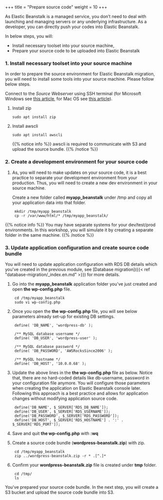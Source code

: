 +++
title = "Prepare source code"
weight = 10
+++

As Elastic Beanstalk is a managed service, you don’t need to deal with launching and managing servers or any underlying infrastructure. 
As a developer, you can directly push your codes into Elastic Beanstalk.

In below steps, you will:

- Install necessary toolset into your source machine, 
- Prepare your source code to be uploaded into Elastic Beanstalk


### 1. Install necessary toolset into your source machine
In order to prepare the source environment for Elastic Beanstalk migration, you will need to install some tools into your source machine. Please follow below steps.

Connect to the *Source Webserver* using SSH terminal (for Microsoft Windows see <a href="https://docs.aws.amazon.com/AWSEC2/latest/UserGuide/putty.html" target="_blank" rel="noopener noreferrer">this article</a>, for Mac OS see <a href="https://docs.aws.amazon.com/quickstarts/latest/vmlaunch/step-2-connect-to-instance.html#sshclient" target="_blank" rel="noopener noreferrer">this article</a>).

1. Install zip
   ```
   sudo apt install zip
   ```
2. Install awscli
   ```
   sudo apt install awscli
   ```
   
   {{% notice info %}}
   awscli is required to communicate with S3 and upload the source bundle.
   {{% /notice %}}

### 2. Create a development environment for your source code    
1. As, you will need to make updates on your source code, it is a best practice to separate your development environment from your production.
Thus, you will need to create a new dev environment in your source machine. 

   Create a new folder called **myapp_beanstalk** under /tmp and copy all your application data into that folder.

   ```
    mkdir /tmp/myapp_beanstalk
    cp -r /var/www/html/* /tmp/myapp_beanstalk/
   ```
   
  {{% notice info %}}
You may have separate systems for your dev/test/prod environments. In this workshop, you will simulate it by creating a separate folder in the same machine.
{{% /notice %}}

### 3. Update application configuration and create source code bundle
You will need to update application configuration with RDS DB details which you've created in the previous module, see [Database migration]({{< ref "database-migration/_index.en.md" >}}) for more details.

1. Go into the **myapp_beanstalk** application folder you've just created and open **the wp-config.php** file.

   ```
    cd /tmp/myapp_beanstalk
    sudo vi wp-config.php
   ```

2. Once you open the **the wp-config.php** file, you will see below parameters already set-up for existing DB settings.
   ```
    define( 'DB_NAME', 'wordpress-db' );

    /** MySQL database username */
    define( 'DB_USER', 'wordpress-user' );

    /** MySQL database password */
    define( 'DB_PASSWORD', 'AWSRocksSince2006' );

    /** MySQL hostname */
    define( 'DB_HOST', '10.0.0.68' );
   ```
   
3. Update the above lines in the **the wp-config.php** file as below. Notice that, there are no hard-coded details like db-username, password in your configuration file anymore. You will configure those parameters when creating the application on Elastic Beanstalk console later. Following this approach is a best practice and allows for application changes without modifying application source code.

   ```
    define('DB_NAME', $_SERVER['RDS_DB_NAME']);
    define('DB_USER', $_SERVER['RDS_USERNAME']);
    define('DB_PASSWORD', $_SERVER['RDS_PASSWORD']);
    define('DB_HOST', $_SERVER['RDS_HOSTNAME'] . ':' . $_SERVER['RDS_PORT']);
   ```

4. Save and quit **the wp-config.php** with **:wq**

5. Create a source code bundle (**wordpress-beanstalk.zip**) with zip.
   ```
    cd /tmp/myapp_beanstalk
    zip ../wordpress-beanstalk.zip -r * .[^.]*
   ```
6. Confirm your **wordpress-beanstalk.zip** file is created under **tmp** folder.
   ```
    cd /tmp/
    ls
   ```

You've prepared your source code bundle. In the next step, you will create a S3 bucket and upload the source code bundle into S3.

